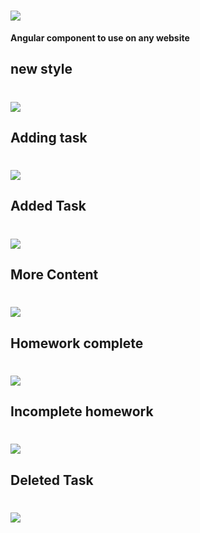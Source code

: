 # <img src="../image/Title.png">

**Angular component to use on any website**

## new style

# <img src="../image/Nuevoestilo.png">

## Adding task

# <img  src="../image/Agregando.png"/>

## Added Task 

# <img  src="../image/Tarea agregada.png"/>

## More Content

# <img src="../image/MasContenido.png" />

## Homework complete

# <img src="../image/Tarea Completada.png"/>

## Incomplete homework

# <img src = "../image/TareaIncompleta.png"/>

## Deleted Task

# <img src="../image/Tarea Eliminada.png"/>
